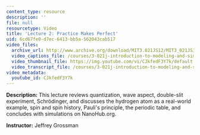 ```yaml
---
content_type: resource
description: ''
file: null
resourcetype: Video
title: 'Lecture 2: Practice Makes Perfect'
uid: 6cd67fe0-d7ec-6413-bb5a-562043cab517
video_files:
  archive_url: http://www.archive.org/download/MIT3.021JS12/MIT3_021JS12_lec02_300k.mp4
  video_captions_file: /courses/3-021j-introduction-to-modeling-and-simulation-spring-2012/b7ab02c3e6935e199d7e8f8725b126a1_CJkfedF3Y7k.vtt
  video_thumbnail_file: https://img.youtube.com/vi/CJkfedF3Y7k/default.jpg
  video_transcript_file: /courses/3-021j-introduction-to-modeling-and-simulation-spring-2012/109f9f85784f3f22bf6aba66c94610a7_CJkfedF3Y7k.pdf
video_metadata:
  youtube_id: CJkfedF3Y7k
---
```


**Description:** This lecture reviews quantization, wave aspect, double-slit experiment, Schrödinger, and discusses the hydrogen atom as a real-world example, spin and spin history, Pauli's principle, the periodic table, and concludes with simulations on NanoHub.org.

**Instructor:** Jeffrey Grossman